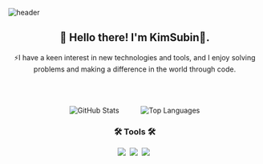 
![header](https://capsule-render.vercel.app/api?type=waving&color=gradient&height=250&section=header&text=KimSubin&fontSize=55)


<div align="center">
  <h2>🌈 Hello there! I'm KimSubin👋.</h2>
  <p>⚡I have a keen interest in new technologies and tools, and I enjoy solving problems and making a difference in the world through code.</p>
</div>  

<br>
<br>
<br>

<div align="center">
  <img src="https://github-readme-stats.vercel.app/api?username=KingGodSubin&show_icons=true&theme=algolia" alt="GitHub Stats">&nbsp;&nbsp;&nbsp;&nbsp;&nbsp;&nbsp;&nbsp;&nbsp;&nbsp;&nbsp;
  <img src="https://github-readme-stats.vercel.app/api/top-langs/?username=KingGodSubin&layout=compact&theme=algolia" alt="Top Languages">
</div>

<h3 align="center">🛠 Tools 🛠</h3>
<div align="center">
  <img src="https://img.shields.io/badge/git-F05033.svg?style=for-the-badge&logo=git&logoColor=white" />&nbsp
  <img src="https://img.shields.io/badge/github-181717.svg?style=for-the-badge&logo=github&logoColor=white" />&nbsp
  <img src="https://img.shields.io/badge/Notion-F3F3F3.svg?style=for-the-badge&logo=notion&logoColor=black" />&nbsp
</div>
